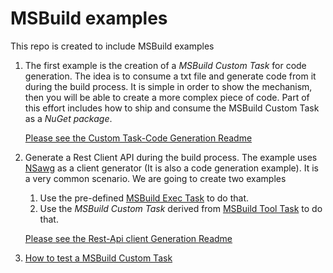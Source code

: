 # MSBuild examples

This repo is created to include MSBuild examples

1. The first example is the creation of a _MSBuild Custom Task_ for code generation. The idea is to consume a txt file and generate code from it during the build process. It is simple in order to show the mechanism, then you will be able to create a more complex piece of code. Part of this effort includes how to ship and consume the MSBuild Custom Task as a _NuGet package_.

   [Please see the Custom Task-Code Generation Readme](./custom-task-code-generation/)

1. Generate a Rest Client API during the build process. The example uses [NSawg](https://docs.microsoft.com/aspnet/core/tutorials/getting-started-with-nswag) as a client generator (It is also a code generation example). It is a very common scenario. We are going to create two examples

   1. Use the pre-defined [MSBuild Exec Task](https://docs.microsoft.com/en-us/dotnet/api/microsoft.build.tasks.exec) to do that.
   1. Use the _MSBuild Custom Task_ derived from [MSBuild Tool Task](https://docs.microsoft.com/dotnet/api/microsoft.build.utilities.tooltask) to do that.

   [Please see the Rest-Api client Generation Readme](./rest-api-client-generation/)

1. [How to test a MSBuild Custom Task](./Test.README.md)
